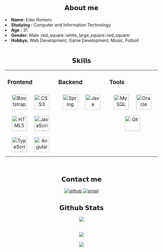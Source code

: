 <h2 align="center"> 𝗔𝗯𝗼𝘂𝘁 𝗺𝗲 </h2>
  <div align="center">
<!-- <img src="https://64.media.tumblr.com/e1f1c97123ae217eb731500e502e0083/tumblr_n9dxcikmIU1qc9zfzo7_r1_250.gif" align="right"> -->
  </div>
<li>
 <b>Name:</b> Eder Romero </li>
<li>
<b>Studying :</b> Computer and Information Technology
</li>
<li>
 <b>Age :</b> 31
</li>
<li>
<b>Gender:</b> Male :red_square::white_large_square::red_square:
</li>
<li>
<b>Hobbys:</b> Web Development, Game Development, Music, Futboll
</li>
</div>
<div>

<br/>  

<h2 align="center"> 𝗦𝗸𝗶𝗹𝗹𝘀 </h2>
  <div align="center">
<table><tr><td valign="top" width="33%">



### Frontend  
<div align="center">  
<a href="https://getbootstrap.com/docs/3.4/javascript/" target="_blank"><img style="margin: 10px" src="https://profilinator.rishav.dev/skills-assets/bootstrap-plain.svg" alt="Bootstrap" height="50" /></a>  
<a href="https://www.w3schools.com/css/" target="_blank"><img style="margin: 10px" src="https://profilinator.rishav.dev/skills-assets/css3-original-wordmark.svg" alt="CSS3" height="50" /></a>  
<a href="https://en.wikipedia.org/wiki/HTML5" target="_blank"><img style="margin: 10px" src="https://profilinator.rishav.dev/skills-assets/html5-original-wordmark.svg" alt="HTML5" height="50" /></a>  
<a href="https://www.javascript.com/" target="_blank"><img style="margin: 10px" src="https://profilinator.rishav.dev/skills-assets/javascript-original.svg" alt="JavaScript" height="50" /></a>  
<a href="https://www.typescriptlang.org/" target="_blank"><img style="margin: 10px" src="https://profilinator.rishav.dev/skills-assets/typescript-original.svg" alt="TypeScript" height="50" /></a>  
<a href="https://angular.io/" target="_blank"><img style="margin: 10px" src="https://profilinator.rishav.dev/skills-assets/angularjs-original.svg" alt="Angular" height="50" /></a>  
</div>

</td><td valign="top" width="33%">



### Backend  
<div align="center">  
<a href="https://docs.spring.io/spring-framework/docs/3.0.x/reference/expressions.html#:~:text=The%20Spring%20Expression%20Language%20(SpEL,and%20basic%20string%20templating%20functionality." target="_blank"><img style="margin: 10px" src="https://profilinator.rishav.dev/skills-assets/springio-icon.svg" alt="Spring" height="50" /></a>  
<a href="https://www.java.com/" target="_blank"><img style="margin: 10px" src="https://profilinator.rishav.dev/skills-assets/java-original-wordmark.svg" alt="Java" height="50" /></a>  
</div>

</td><td valign="top" width="33%">



### Tools  
<div align="center">  
<a href="https://www.mysql.com/" target="_blank"><img style="margin: 10px" src="https://profilinator.rishav.dev/skills-assets/mysql-original-wordmark.svg" alt="MySQL" height="50" /></a>  
<a href="https://www.oracle.com/in/index.html" target="_blank"><img style="margin: 10px" src="https://profilinator.rishav.dev/skills-assets/oracle-original.svg" alt="Oracle" height="50" /></a>  
<a href="https://github.com/" target="_blank"><img style="margin: 10px" src="https://profilinator.rishav.dev/skills-assets/git-scm-icon.svg" alt="Git" height="50" /></a>  
</div>

</td></tr></table>  

<br/>  


## 𝗖𝗼𝗻𝘁𝗮𝗰𝘁 𝗺𝗲 
<a href="https://github.com/ederromero28" target="_blank">
<img src=https://img.shields.io/badge/github-%2324292e.svg?&style=for-the-badge&logo=github&logoColor=white alt=github style="margin-bottom: 5px;" />
</a>  
<a href="mailto:ederromero32@gmai.com">
<img src=https://img.shields.io/badge/Gmail-%2324292e.svg?&style=for-the-badge&logo=Gmail&logoColor=red alt=gmail style="margin-bottom: 5px;" />
</a>  

<br/>  


## 𝗚𝗶𝘁𝗵𝘂𝗯 𝗦𝘁𝗮𝘁𝘀  
<div align="center"><img src="https://github-readme-stats.vercel.app/api?username=portilloJair&theme=dark&show_icons=true&count_private=true&hide_border=true&hide_title=true" align="center" /></div>

<br/>  

<br/>  

<div align="center"><img src="https://spotify-github-profile.vercel.app/api/view?uid=2gx1dmeyoo87p1zm0cc6asow7&cover_image=true&theme=default&show_offline=false&background_color=242424&bar_color=5cbd28&bar_color_cover=false" /></div>  

<br/>  

<div align="center">
<img src="https://komarev.com/ghpvc/?username=portilloJair&&style=flat-square" align="center" />
</div>
